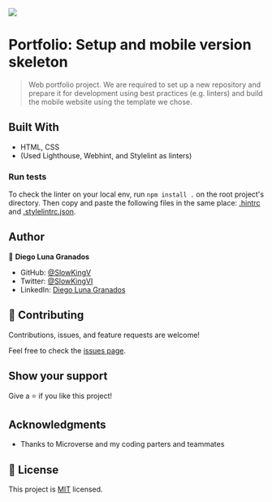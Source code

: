 ![](https://img.shields.io/badge/Microverse-blueviolet)

# Portfolio: Setup and mobile version skeleton

> Web portfolio project. We are required to set up a new repository and prepare it for development using best practices (e.g. linters) and build the mobile website using the template we chose.


## Built With

- HTML, CSS
- (Used Lighthouse, Webhint, and Stylelint as linters)

### Run tests
To check the linter on your local env, run `npm install .` on the root project's directory.
Then copy and paste the following files in the same place: [.hintrc](https://github.com/microverseinc/linters-config/blob/master/html-css/.hintrc) and [.stylelintrc.json](https://github.com/microverseinc/linters-config/blob/master/html-css/.stylelintrc.json).

## Author

👤 **Diego Luna Granados**

- GitHub: [@SlowKingV](https://github.com/SlowKingV)
- Twitter: [@SlowKingVI](https://twitter.com/SlowKingVI)
- LinkedIn: [Diego Luna Granados](https://www.linkedin.com/in/diego-luna-granados/)

## 🤝 Contributing

Contributions, issues, and feature requests are welcome!

Feel free to check the [issues page](../../issues/).

## Show your support

Give a ⭐️ if you like this project!

## Acknowledgments

- Thanks to Microverse and my coding parters and teammates

## 📝 License

This project is [MIT](./LICENSE) licensed.